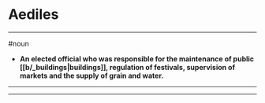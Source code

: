 # Aediles
---
#noun
- **An elected official who was responsible for the maintenance of public [[b/_buildings|buildings]], regulation of festivals, supervision of markets and the supply of grain and water.**
---
---

